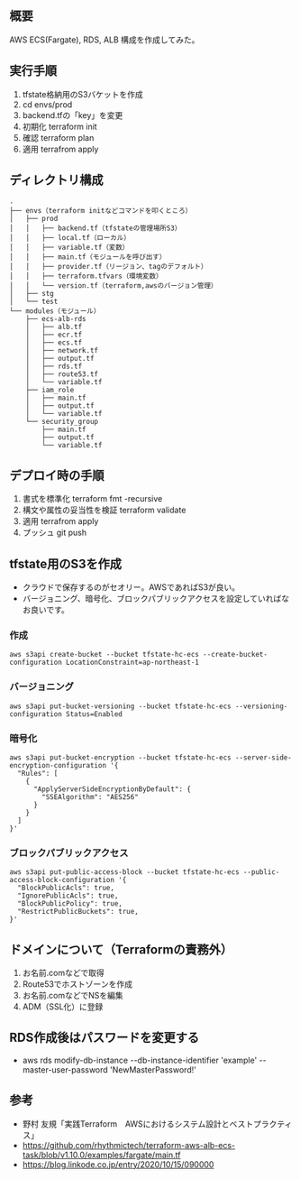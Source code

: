 ## 概要
AWS ECS(Fargate), RDS, ALB 構成を作成してみた。

## 実行手順
1. tfstate格納用のS3バケットを作成
2. cd envs/prod
3. backend.tfの「key」を変更
4. 初期化 terraform init
5. 確認  terraform plan
6. 適用  terrafrom apply

## ディレクトリ構成
```
.
├── envs（terraform initなどコマンドを叩くところ）
│   ├── prod
│   │   ├── backend.tf（tfstateの管理場所S3）
│   │   ├── local.tf（ローカル）
│   │   ├── variable.tf（変数）
│   │   ├── main.tf（モジュールを呼び出す）
│   │   ├── provider.tf（リージョン、tagのデフォルト）
│   │   ├── terraform.tfvars（環境変数）
│   │   └── version.tf（terraform,awsのバージョン管理）
│   ├── stg
│   └── test
└── modules（モジュール）
    ├── ecs-alb-rds
    │   ├── alb.tf
    │   ├── ecr.tf
    │   ├── ecs.tf
    │   ├── network.tf
    │   ├── output.tf
    │   ├── rds.tf
    │   ├── route53.tf
    │   └── variable.tf
    ├── iam_role
    │   ├── main.tf
    │   ├── output.tf
    │   └── variable.tf
    └── security_group
        ├── main.tf
        ├── output.tf
        └── variable.tf
```
## デプロイ時の手順
1. 書式を標準化 terraform fmt -recursive
2. 構文や属性の妥当性を検証 terraform validate
3. 適用 terrafrom apply
4. プッシュ git push

## tfstate用のS3を作成
- クラウドで保存するのがセオリー。AWSであればS3が良い。
- バージョニング、暗号化、ブロックパブリックアクセスを設定していればなお良いです。
### 作成
```
aws s3api create-bucket --bucket tfstate-hc-ecs --create-bucket-configuration LocationConstraint=ap-northeast-1
```
### バージョニング
```
aws s3api put-bucket-versioning --bucket tfstate-hc-ecs --versioning-configuration Status=Enabled
```
### 暗号化
```
aws s3api put-bucket-encryption --bucket tfstate-hc-ecs --server-side-encryption-configuration '{
  "Rules": [
    {
      "ApplyServerSideEncryptionByDefault": {
        "SSEAlgorithm": "AES256"
      }
    }
  ]
}'
```
### ブロックパブリックアクセス
```
aws s3api put-public-access-block --bucket tfstate-hc-ecs --public-access-block-configuration '{
  "BlockPublicAcls": true,
  "IgnorePublicAcls": true,
  "BlockPublicPolicy": true,
  "RestrictPublicBuckets": true,
}'
```

## ドメインについて（Terraformの責務外）
1. お名前.comなどで取得
2. Route53でホストゾーンを作成
3. お名前.comなどでNSを編集
4. ADM（SSL化）に登録

## RDS作成後はパスワードを変更する
- aws rds modify-db-instance --db-instance-identifier 'example' --master-user-password 'NewMasterPassword!'

## 参考
- 野村 友規「実践Terraform　AWSにおけるシステム設計とベストプラクティス」
- https://github.com/rhythmictech/terraform-aws-alb-ecs-task/blob/v1.10.0/examples/fargate/main.tf
- https://blog.linkode.co.jp/entry/2020/10/15/090000
